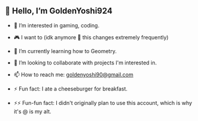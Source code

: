 ## 👋 Hello, I’m GoldenYoshi924
- 👀 I’m interested in gaming, coding.
  
- 🎮 I want to (idk anymore 🥀 this changes extremely frequently)
- 🌱 I’m currently learning how to Geometry.
- 💞️ I’m looking to collaborate with projects I'm interested in.
- 📫 How to reach me: goldenyoshi90@gmail.com
- ⚡ Fun fact: I ate a cheeseburger for breakfast.
- ⚡⚡ Fun-fun fact: I didn't originally plan to use this account, which is why it's @ is my alt.
<!---
Windowslover1234/Windowslover1234 is a ✨ special ✨ repository because its `README.md` (this file) appears on your GitHub profile.
You can click the Preview link to take a look at your changes.
--->
